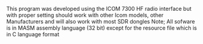 This program was developed using the ICOM 7300 HF radio interface but with proper setting should work with other Icom models, other Manufacturers and will also work with most SDR dongles
Note;  All sofware is in MASM assembly language  (32 bit)  except for the resource file which is in C language format
